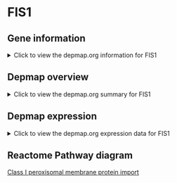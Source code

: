 <h1>FIS1</h1>

<h2>Gene information</h2>
<details>
  <summary>Click to view the depmap.org information for FIS1</summary>
  <iframe src="https://depmap.org/portal/gene/FIS1?tab=about" style="border:none;width:100%;height:800px"></iframe>
</details>

<h2>Depmap overview</h2>
<details>
  <summary>Click to view the depmap.org summary for FIS1</summary>
  <iframe src="https://depmap.org/portal/gene/FIS1?tab=overview" style="border:none;width:100%;height:800px"></iframe>
</details>

<h2>Depmap expression</h2>
<details>
  <summary>Click to view the depmap.org expression data for FIS1</summary>
  <iframe src="https://depmap.org/portal/gene/FIS1?tab=characterization" style="border:none;width:100%;height:800px"></iframe>
</details>



<h2>Reactome Pathway diagram</h2>
<a href="https://reactome.org/PathwayBrowser/#/R-HSA-9603798">Class I peroxisomal membrane protein import</a>



